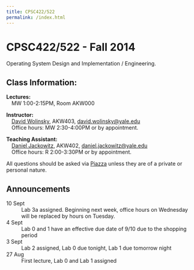 ```yaml
---
title: CPSC422/522
permalink: /index.html
---
```


<div class="jumbotron">
<h1>CPSC422/522 - Fall 2014</h1>
<p>Operating System Design and Implementation / Engineering.</p>
</div>

<div class="row">
<div class="col-md-7">

<h2>Class Information:</h2>

<p class="lead">
<b>Lectures:</b><br/>
&emsp;MW 1:00-2:15PM, Room AKW000
</p>

<p class="lead">
<b>Instructor:</b><br/>
&emsp;<a href="http://www.davidwolinsky.com">David Wolinsky</a>,
  AKW403,
  <a href="mailto:david.wolinsky@yale.edu">david.wolinsky@yale.edu</a><br/>
&emsp;Office hours: MW 2:30-4:00PM or by appointment.
</p>


<p class="lead">
<b>Teaching Assistant:</b><br/>
&emsp;<a href="">Daniel Jackowitz</a>,
  AKW402,
  <a href="mailto:daniel.jackowitz@yale.edu">daniel.jackowitz@yale.edu</a><br/>
&emsp;Office hours: R 2:00-3:30PM or by appointment.
</p>

<p class="lead">
All questions should be asked via
<a href="http://piazza.com/yale/fall2014/cpsc422522">Piazza</a>
unless they are of a private or personal nature.
</p>
</div>
<div class="col-md-5">

<h2>Announcements</h2>

<dl>
<dt>10 Sept</dt>
<dd>Lab 3a assigned. Beginning next week, office hours on Wednesday will be replaced by hours on Tuesday.</dd>
<dt>4 Sept</dt>
<dd>Lab 0 and 1 have an effective due date of 9/10 due to the shopping period</dd>
<dt>3 Sept</dt>
<dd>Lab 2 assigned, Lab 0 due tonight, Lab 1 due tomorrow night</dd>
<dt>27 Aug</dt>
<dd>First lecture, Lab 0 and Lab 1 assigned</dd>
</dl>

</div>
</div>
</div>
